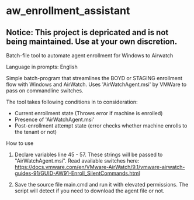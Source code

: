 # aw_enrollment_assistant
## Notice: This project is depricated and is not being maintained. Use at your own discretion.

Batch-file tool to automate agent enrollment for Windows to Airwatch

Language in prompts: English

Simple batch-program that streamlines the BOYD or STAGING enrollment flow with Windows and AirWatch.
Uses 'AirWatchAgent.msi' by VMWare to pass on commandline switches.

The tool takes following conditions in to consideration:

* Current enrollment state (Throws error if machine is enrolled) 
* Presence of 'AirWatchAgent.msi'
* Post-enrollment attempt state (error checks whether machine enrolls to the tenant or not)

How to use

1. Declare variables line 45 - 57. These strings will be passed to "AirWatchAgent.msi". 
   Read available switches here: 
   https://docs.vmware.com/en/VMware-AirWatch/9.1/vmware-airwatch-guides-91/GUID-AW91-Enroll_SilentCommands.html

2. Save the source file main.cmd and run it with elevated permissions. 
   The script will detect if you need to download the agent file or not.			
